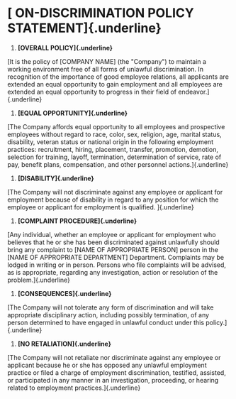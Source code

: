 # [ ON-DISCRIMINATION POLICY STATEMENT]{.underline}

1.  **[OVERALL POLICY]{.underline}**

[It is the policy of \[COMPANY NAME\] (the "Company") to maintain a
working environment free of all forms of unlawful discrimination. In
recognition of the importance of good employee relations, all applicants
are extended an equal opportunity to gain employment and all employees
are extended an equal opportunity to progress in their field of
endeavor.]{.underline}

1.  **[EQUAL OPPORTUNITY]{.underline}**

[The Company affords equal opportunity to all employees and prospective
employees without regard to race, color, sex, religion, age, marital
status, disability, veteran status or national origin in the following
employment practices: recruitment, hiring, placement, transfer,
promotion, demotion, selection for training, layoff, termination,
determination of service, rate of pay, benefit plans, compensation, and
other personnel actions.]{.underline}

1.  **[DISABILITY]{.underline}**

[The Company will not discriminate against any employee or applicant for
employment because of disability in regard to any position for which the
employee or applicant for employment is qualified. ]{.underline}

1.  **[COMPLAINT PROCEDURE]{.underline}**

[Any individual, whether an employee or applicant for employment who
believes that he or she has been discriminated against unlawfully should
bring any complaint to \[NAME OF APPROPRIATE PERSON\] person in the
\[NAME OF APPROPRIATE DEPARTMENT\] Department. Complaints may be lodged
in writing or in person. Persons who file complaints will be advised, as
is appropriate, regarding any investigation, action or resolution of the
problem.]{.underline}

1.  **[CONSEQUENCES]{.underline}**

[The Company will not tolerate any form of discrimination and will take
appropriate disciplinary action, including possibly termination, of any
person determined to have engaged in unlawful conduct under this
policy.]{.underline}

1.  **[NO RETALIATION]{.underline}**

[The Company will not retaliate nor discriminate against any employee or
applicant because he or she has opposed any unlawful employment practice
or filed a charge of employment discrimination, testified, assisted, or
participated in any manner in an investigation, proceeding, or hearing
related to employment practices.]{.underline}
